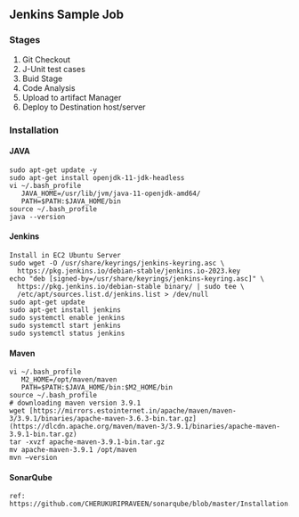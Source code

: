 ## Jenkins Sample Job
### Stages
1. Git Checkout
2. J-Unit test cases
3. Buid Stage
4. Code Analysis
5. Upload to artifact Manager
6. Deploy to Destination host/server

### Installation
#### JAVA
```
sudo apt-get update -y
sudo apt-get install openjdk-11-jdk-headless
vi ~/.bash_profile
   JAVA_HOME=/usr/lib/jvm/java-11-openjdk-amd64/
   PATH=$PATH:$JAVA_HOME/bin
source ~/.bash_profile
java --version
```
#### Jenkins
```
Install in EC2 Ubuntu Server
sudo wget -O /usr/share/keyrings/jenkins-keyring.asc \
  https://pkg.jenkins.io/debian-stable/jenkins.io-2023.key
echo "deb [signed-by=/usr/share/keyrings/jenkins-keyring.asc]" \
  https://pkg.jenkins.io/debian-stable binary/ | sudo tee \
  /etc/apt/sources.list.d/jenkins.list > /dev/null
sudo apt-get update
sudo apt-get install jenkins
sudo systemctl enable jenkins
sudo systemctl start jenkins
sudo systemctl status jenkins
```
#### Maven
```
vi ~/.bash_profile
   M2_HOME=/opt/maven/maven
   PATH=$PATH:$JAVA_HOME/bin:$M2_HOME/bin
source ~/.bash_profile
# downloading maven version 3.9.1
wget [https://mirrors.estointernet.in/apache/maven/maven-3/3.9.1/binaries/apache-maven-3.6.3-bin.tar.gz](https://dlcdn.apache.org/maven/maven-3/3.9.1/binaries/apache-maven-3.9.1-bin.tar.gz)
tar -xvzf apache-maven-3.9.1-bin.tar.gz
mv apache-maven-3.9.1 /opt/maven
mvn –version
```
#### SonarQube
```
ref:
https://github.com/CHERUKURIPRAVEEN/sonarqube/blob/master/Installation.md
```
#### 
